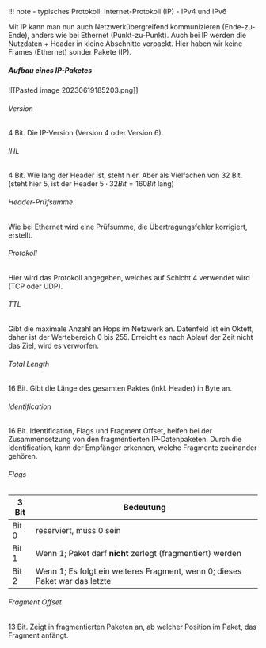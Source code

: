 !!! note 
    - typisches Protokoll: Internet-Protokoll (IP)
    - IPv4 und IPv6

Mit IP kann man nun auch Netzwerkübergreifend kommunizieren (Ende-zu-Ende), anders wie bei Ethernet (Punkt-zu-Punkt).
Auch bei IP werden die Nutzdaten + Header in kleine Abschnitte verpackt. Hier haben wir keine Frames (Ethernet) sonder Pakete (IP).
##### Aufbau eines IP-Paketes
![[Pasted image 20230619185203.png]]
###### Version
4 Bit. Die IP-Version (Version 4 oder Version 6).

###### IHL
4 Bit. Wie lang der Header ist, steht hier. Aber als Vielfachen von 32 Bit. (steht hier 5, ist der Header $5\cdot32Bit=160Bit$ lang)

###### Header-Prüfsumme
Wie bei Ethernet wird eine Prüfsumme, die Übertragungsfehler korrigiert, erstellt.

###### Protokoll
Hier wird das Protokoll angegeben, welches auf Schicht 4 verwendet wird (TCP oder UDP).

###### TTL
Gibt die maximale Anzahl an Hops im Netzwerk an. Datenfeld ist ein Oktett, daher ist der Wertebereich 0 bis 255. Erreicht es nach Ablauf der Zeit nicht das Ziel, wird es verworfen.

###### Total Length
16 Bit. Gibt die Länge des gesamten Paktes (inkl. Header) in Byte an. 

###### Identification
16 Bit. Identification, Flags und Fragment Offset, helfen bei der Zusammensetzung von den fragmentierten IP-Datenpaketen. Durch die Identification, kann der Empfänger erkennen, welche Fragmente zueinander gehören.

###### Flags

| 3 Bit | Bedeutung                                                     |
| ----- | --------------------------------------------------------------------------- |
| Bit 0 | reserviert, muss 0 sein                                                     |
| Bit 1 | Wenn 1; Paket darf **nicht** zerlegt (fragmentiert) werden                  |
| Bit 2 | Wenn 1; Es folgt ein weiteres Fragment, wenn 0; dieses Paket war das letzte |

###### Fragment Offset
13 Bit. Zeigt in fragmentierten Paketen an, ab welcher Position im Paket, das Fragment anfängt. 


